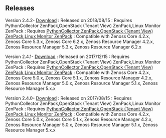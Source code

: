 Releases
--------

Version 2.4.2- <a rel="nofollow" class="external" href="http://wiki.zenoss.org/download/zenpacks/ZenPacks.zenoss.OpenStackInfrastructure/2.4.2/ZenPacks.zenoss.OpenStackInfrastructure-2.4.2.egg">Download</a>
: Released on 2018/08/15
: Requires PythonCollector ZenPack,OpenStack (Tenant View) ZenPack,Linux Monitor ZenPack
: Requires <a href="/product/zenpacks/pythoncollector" title="ZenPack:PythonCollector">PythonCollector ZenPack</a>,<a href="/product/zenpacks/openstack-tenant-view" title="ZenPack:OpenStack (Tenant View)">OpenStack (Tenant View) ZenPack</a>,<a href="/product/zenpacks/linux-monitor" title="ZenPack:Linux Monitor">Linux Monitor ZenPack</a>
: Compatible with Zenoss Core 4.2.x, Zenoss Core 5.3.x, Zenoss Core 6.2.x, Zenoss Resource Manager 4.2.x, Zenoss Resource Manager 5.3.x, Zenoss Resource Manager 6.2.x

Version 2.4.1- <a rel="nofollow" class="external" href="http://wiki.zenoss.org/download/zenpacks/ZenPacks.zenoss.OpenStackInfrastructure/2.4.1/ZenPacks.zenoss.OpenStackInfrastructure-2.4.1.egg">Download</a>
: Released on 2017/12/15
: Requires PythonCollector ZenPack,OpenStack (Tenant View) ZenPack,Linux Monitor ZenPack
: Requires <a href="/product/zenpacks/pythoncollector" title="ZenPack:PythonCollector">PythonCollector ZenPack</a>,<a href="/product/zenpacks/openstack-tenant-view" title="ZenPack:OpenStack (Tenant View)">OpenStack (Tenant View) ZenPack</a>,<a href="/product/zenpacks/linux-monitor" title="ZenPack:Linux Monitor">Linux Monitor ZenPack</a>
: Compatible with Zenoss Core 4.2.x, Zenoss Core 5.0.x, Zenoss Core 5.1.x, Zenoss Resource Manager 4.2.x, Zenoss Resource Manager 5.0.x, Zenoss Resource Manager 5.1.x, Zenoss Resource Manager 5.x.x

Version 2.4.0- <a rel="nofollow" class="external" href="http://wiki.zenoss.org/download/zenpacks/ZenPacks.zenoss.OpenStackInfrastructure/2.4.0/ZenPacks.zenoss.OpenStackInfrastructure-2.4.0.egg">Download</a>
: Released on 2017/08/15
: Requires PythonCollector ZenPack,OpenStack (Tenant View) ZenPack,Linux Monitor ZenPack
: Requires <a href="/product/zenpacks/pythoncollector" title="ZenPack:PythonCollector">PythonCollector ZenPack</a>,<a href="/product/zenpacks/openstack-tenant-view" title="ZenPack:OpenStack (Tenant View)">OpenStack (Tenant View) ZenPack</a>,<a href="/product/zenpacks/linux-monitor" title="ZenPack:Linux Monitor">Linux Monitor ZenPack</a>
: Compatible with Zenoss Core 4.2.x, Zenoss Core 5.0.x, Zenoss Core 5.1.x, Zenoss Resource Manager 4.2.x, Zenoss Resource Manager 5.0.x, Zenoss Resource Manager 5.1.x, Zenoss Resource Manager 5.x.x
